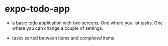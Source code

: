# expo-todo-app

- a basic todo application with two screens. One where you list tasks. One where you can change a couple of settings.

- tasks sorted between items and _completed_ items
